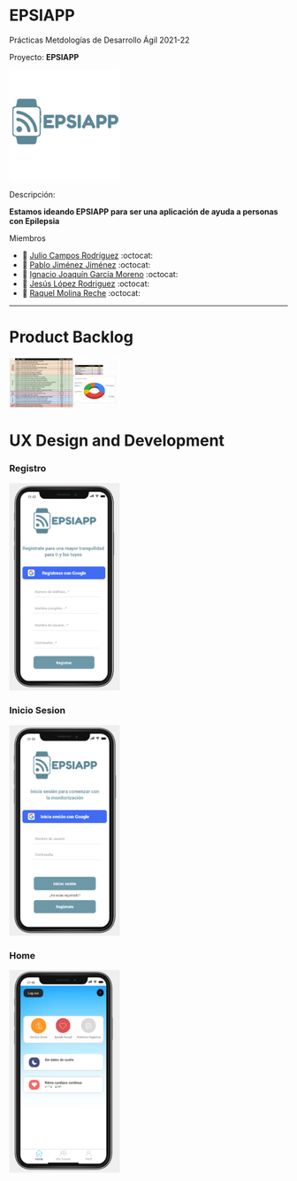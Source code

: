 # EPSIAPP
Prácticas Metdologías de Desarrollo Ágil 2021-22

Proyecto: 
**EPSIAPP**

<img width="200px" src="https://github.com/susolr/EPSIAPP/blob/main/EPSIAPP.png"/>

Descripción: 

**Estamos ideando EPSIAPP para ser una aplicación de ayuda a personas con Epilepsia**

Miembros
 * :bust_in_silhouette:   [Julio Campos Rodríguez](https://github.com/juliocamposrd)    :octocat:
  * :bust_in_silhouette:   [Pablo Jiménez Jiménez](https://github.com/pablojjimenez)    :octocat:
 * :bust_in_silhouette:   [Ignacio Joaquín García Moreno](https://github.com/ignaciogmoreno) :octocat:
 * :bust_in_silhouette:   [Jesús López Rodriguez](https://github.com/susolr)   :octocat:
 * :bust_in_silhouette:   [Raquel Molina Reche](https://github.com/rmr00)   :octocat:     


----- 

# Product Backlog

<img width="200px" src="https://github.com/susolr/EPSIAPP/blob/main/ProductBacklog.png"/>

# UX Design and Development

### Registro

<img width="200px" src="https://github.com/susolr/EPSIAPP/blob/main/Sprint2/Registro.png"/>

### Inicio Sesion

<img width="200px" src="https://github.com/susolr/EPSIAPP/blob/main/Sprint2/LogIn.png"/>

### Home

<img width="200px" src="https://github.com/susolr/EPSIAPP/blob/main/Sprint2/Home.png"/>
